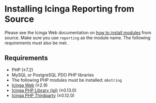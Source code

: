 # Installing Icinga Reporting from Source

Please see the Icinga Web documentation on
[how to install modules](https://icinga.com/docs/icinga-web-2/latest/doc/08-Modules/#installation) from source.
Make sure you use `reporting` as the module name. The following requirements must also be met.

## Requirements

* PHP (≥7.2)
* MySQL or PostgreSQL PDO PHP libraries
* The following PHP modules must be installed: `mbstring`
* [Icinga Web](https://github.com/Icinga/icingaweb2) (≥2.9)
* [Icinga PHP Library (ipl)](https://github.com/Icinga/icinga-php-library) (≥0.13.0)
* [Icinga PHP Thirdparty](https://github.com/Icinga/icinga-php-thirdparty) (≥0.12.0)

<!-- {% include "02-Installation.md" %} -->
